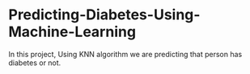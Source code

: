 # Predicting-Diabetes-Using-Machine-Learning

 In this project, Using KNN algorithm we are predicting that person has diabetes or not.  
